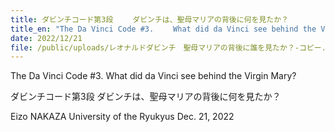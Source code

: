 ```yaml
---
title: ダビンチコード第3段 　　ダビンチは、聖母マリアの背後に何を見たか？
title_en: "The Da Vinci Code #3. 　　What did da Vinci see behind the Virgin Mary?"
date: 2022/12/21
file: /public/uploads/レオナルドダビンチ　聖母マリアの背後に誰を見たか？-コピー.pdf
---
```

The Da Vinci Code #3.
What did da Vinci see behind the Virgin Mary?

ダビンチコード第3段
ダビンチは、聖母マリアの背後に何を見たか？

Eizo NAKAZA
University of the Ryukyus
Dec. 21, 2022